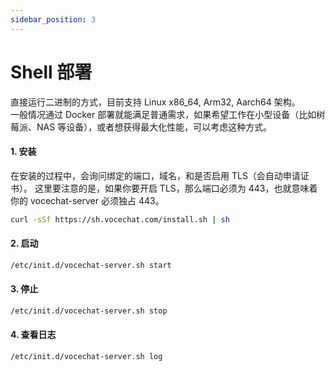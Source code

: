 ```yaml
---
sidebar_position: 3
---
```


# Shell 部署

直接运行二进制的方式，目前支持 Linux x86_64, Arm32, Aarch64 架构。  
一般情况通过 Docker 部署就能满足普通需求，如果希望工作在小型设备（比如树莓派、NAS 等设备），或者想获得最大化性能，可以考虑这种方式。

#### 1. 安装

在安装的过程中，会询问绑定的端口，域名，和是否启用 TLS（会自动申请证书）。
这里要注意的是，如果你要开启 TLS，那么端口必须为 443，也就意味着你的 vocechat-server 必须独占 443。

```bash
curl -sSf https://sh.vocechat.com/install.sh | sh
```

#### 2. 启动

```bash
/etc/init.d/vocechat-server.sh start
```

#### 3. 停止

```bash
/etc/init.d/vocechat-server.sh stop
```

#### 4. 查看日志

```bash
/etc/init.d/vocechat-server.sh log
```
